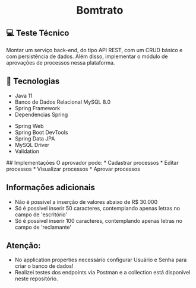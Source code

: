 <h1 align="center">
    <b>Bomtrato</b>
</h1>

</p>

## 💻 Teste Técnico
Montar um serviço back-end, do tipo API REST, com um CRUD básico e com persistência de dados. Além disso, implementar o módulo de aprovações de 
processos nessa plataforma.


## 🚀 Tecnologias

* Java 11
* Banco de Dados Relacional MySQL 8.0
* Spring Framework
* Dependencias Spring
- Spring Web
- Spring Boot DevTools 
- Spring Data JPA
- MySQL Driver
- Validation 

</p>
## Implementações
O aprovador pode:
* Cadastrar processos
* Editar processos
* Visualizar processos
* Aprovar processos

## Informações adicionais
* Não é possivel a inserção de valores abaixo de R$ 30.000
* Só é possivel inserir 50 caracteres, contemplando apenas letras no campo de 'escritório'
* Só é possivel inserir 100 caracteres, contemplando apenas letras no campo de 'reclamante'

## Atenção: 
- No application properties necessário configurar Usuário e Senha para criar o banco de dados!
- Realizei testes dos endpoints via Postman e a collection está disponível neste repositório.
